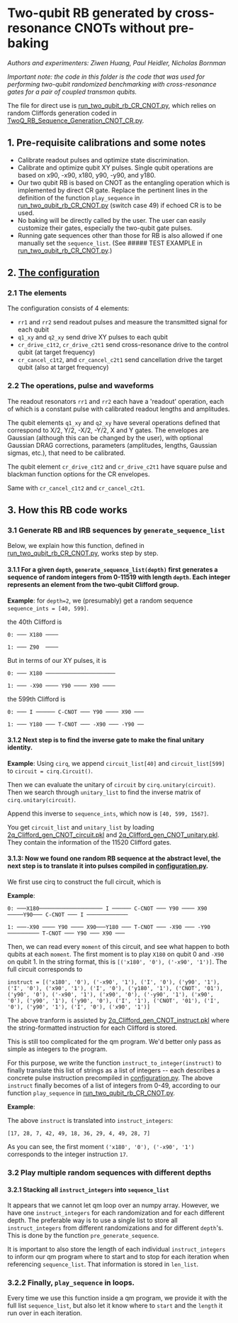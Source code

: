 # Two-qubit RB generated by cross-resonance CNOTs without pre-baking

_Authors and experimenters: Ziwen Huang, Paul Heidler, Nicholas Bornman_

*Important note: the code in this folder is the code that was used for performing two-qubit randomized benchmarking with cross-resonance*
*gates for a pair of coupled transmon qubits.*

The file for direct use is [run_two_qubit_rb_CR_CNOT.py](run_two_qubit_rb_CR_CNOT.py), which relies on random Cliffords generation 
coded in [TwoQ_RB_Sequence_Generation_CNOT_CR.py](TwoQ_RB_Sequence_Generation_CNOT_CR.py).

## 1. Pre-requisite calibrations and some notes

* Calibrate readout pulses and optimize state discrimination.
* Calibrate and optimize qubit XY pulses. Single qubit operations are based on x90, -x90, x180, y90, -y90, and y180.
* Our two qubit RB is based on CNOT as the entangling operation which is implemented by direct CR gate. Replace the pertinent lines in the definition of the function `play_sequence` in [run_two_qubit_rb_CR_CNOT.py](run_two_qubit_rb_CR_CNOT.py) (switch case 49) if echoed CR is to be used.
* No baking will be directly called by the user. The user can easily customize their gates, especially the two-qubit gate pulses.
* Running gate sequences other than those for RB is also allowed if one manually set the `sequence_list`. (See ##### TEST EXAMPLE in [run_two_qubit_rb_CR_CNOT.py](run_two_qubit_rb_CR_CNOT.py).)



## 2. [The configuration](configuration.py)


### 2.1 The elements
The configuration consists of 4 elements:
* `rr1` and `rr2` send readout pulses and measure the transmitted signal for each qubit
* `q1_xy` and `q2_xy` send drive XY pulses to each qubit
* `cr_drive_c1t2`, `cr_drive_c2t1` send cross-resonance drive to the control qubit (at target frequency)
* `cr_cancel_c1t2`, and `cr_cancel_c2t1` send cancellation drive the target qubit (also at target frequency)

### 2.2 The operations, pulse and waveforms

The readout resonators `rr1` and `rr2` each have a 'readout' operation, each of which is a constant pulse with calibrated readout lengths and amplitudes.

The qubit elements `q1_xy` and `q2_xy` have several operations defined that correspond to X/2, Y/2, -X/2, -Y/2, X and Y gates. The envelopes are Gaussian (although this can be changed by the user), with optional Gaussian DRAG corrections, parameters (amplitudes, lengths, Gaussian sigmas, etc.), that need to be calibrated.

The qubit element `cr_drive_c1t2` and `cr_drive_c2t1` have square pulse and blackman function options for the CR envelopes. 

Same with `cr_cancel_c1t2` and `cr_cancel_c2t1`. 

## 3. How this RB code works

### 3.1 Generate RB and IRB sequences by `generate_sequence_list`
Below, we explain how this function, defined in [run_two_qubit_rb_CR_CNOT.py](run_two_qubit_rb_CR_CNOT.py), works step by step.

#### 3.1.1 For a given `depth`, `generate_sequence_list(depth)` first generates a sequence of random integers from 0-11519 with length `depth`. Each integer represents an element from the two-qubit Clifford group.

**Example**: for `depth=2`, we (presumably) get a random sequence `sequence_ints = [40, 599]`.

the 40th Clifford is 

    0: ─── X180 ────

    1: ─── Z90  ────

But in terms of our XY pulses, it is

    0: ─── X180 ──────────────────────

    1: ─── -X90 ──── Y90 ──── X90 ────

the 599th Clifford is

    0: ─── I ────── C-CNOT ─── Y90 ──── X90 ───
              
    1: ─── Y180 ─── T-CNOT ─── -X90 ─── -Y90 ──

#### 3.1.2 Next step is to find the inverse gate to make the final unitary identity.

**Example**: Using `cirq`, we append `circuit_list[40]` and `circuit_list[599]` to `circuit = cirq.Circuit()`.

Then we can evaluate the unitary of `circuit` by `cirq.unitary(circuit)`. Then we search through `unitary_list` to find the inverse matrix of `cirq.unitary(circuit)`.

Append this inverse to `sequence_ints`, which now is `[40, 599, 1567]`.

You get `circuit_list` and `unitary_list` by loading [2q_Clifford_gen_CNOT_circuit.pkl](2q_Clifford_gen_CNOT_circuit.pkl) and [2q_Clifford_gen_CNOT_unitary.pkl](2q_Clifford_gen_CNOT_unitary.pkl). They contain the information of the 11520 Clifford gates.

#### 3.1.3: Now we found one random RB sequence at the abstract level, the next step is to translate it into pulses compiled in [configuration.py](configuration.py).

We first use cirq to construct the full circuit, which is 

**Example**:

    0: ───X180──────────────────── I ────── C-CNOT ─── Y90 ──── X90 ─────Y90─── C-CNOT ─── I ─────────────
                                                                                                     
    1: ───-X90 ──── Y90 ──── X90───Y180 ─── T-CNOT ─── -X90 ─── -Y90 ────────── T-CNOT ─── Y90 ─── X90 ───

Then, we can read every `moment` of this circuit, and see what happen to both qubits at each `moment`. The first moment is to play `X180` on qubit 0 and `-X90` on qubit 1. In the string format, this is `[('x180', '0'), ('-x90', '1')]`. The full circuit corresponds to

`instruct = [('x180', '0'),
('-x90', '1'),
('I', '0'),
('y90', '1'),
('I', '0'),
('x90', '1'),
('I', '0'),
('y180', '1'),
('CNOT', '01'),
('y90', '0'),
('-x90', '1'),
('x90', '0'),
('-y90', '1'),
('x90', '0'),
('y90', '1'),
('y90', '0'),
('I', '1'),
('CNOT', '01'),
('I', '0'),
('y90', '1'),
('I', '0'),
('x90', '1')]`

The above tranform is assisted by [2q_Clifford_gen_CNOT_instruct.pkl](2q_Clifford_gen_CNOT_instruct.pkl) where the string-formatted instruction for each Clifford is stored.

This is still too complicated for the qm program. We'd better only pass as simple as integers to the program. 

For this purpose, we write the function `instruct_to_integer(instruct)` to finally translate this list of strings as a list of integers -- each describes a concrete pulse instruction
precompiled in [configuration.py](configuration.py). The above `instruct` finally becomes of a list of integers from 0-49, according to our function `play_sequence` in [run_two_qubit_rb_CR_CNOT.py](run_two_qubit_rb_CR_CNOT.py).

**Example**:

The above `instruct` is translated into `instruct_integers`:

`[17, 28, 7, 42, 49, 18, 36, 29, 4, 49, 28, 7]`

As you can see, the first moment `('x180', '0'),
('-x90', '1')` corresponds to the integer instruction `17`.

### 3.2 Play multiple random sequences with different depths

#### 3.2.1 Stacking all `instruct_integers` into `sequence_list`
It appears that we cannot let qm loop over an numpy array. However, we have one `instruct_integers` for each randomization and for each different depth. The preferable way is to use a single list to store all `instruct_integers` from different randomizations and for different `depth`'s. This is done by the function `pre_generate_sequence`.

It is important to also store the length of each individual `instruct_integers` to inform our qm program where to start and to stop for each iteration when referencing `sequence_list`. That information is stored in `len_list`. 

### 3.2.2 Finally, `play_sequence` in loops.

Every time we use this function inside a qm program, we provide it with the full list `sequence_list`, but also let it know where to `start` and the `length` it run over in each iteration.
